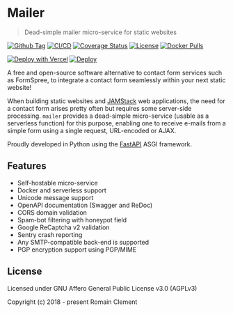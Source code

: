 # Mailer

> Dead-simple mailer micro-service for static websites

[![Github Tag](https://img.shields.io/github/tag/rclement/mailer.svg)](https://github.com/rclement/mailer/releases/latest)
[![CI/CD](https://github.com/rclement/mailer/actions/workflows/ci-cd.yml/badge.svg)](https://github.com/rclement/mailer/actions/workflows/ci-cd.yml)
[![Coverage Status](https://img.shields.io/codecov/c/github/rclement/mailer)](https://codecov.io/gh/rclement/mailer)
[![License](https://img.shields.io/github/license/rclement/mailer)](https://github.com/rmnclmnt/mailer/blob/master/LICENSE)
[![Docker Pulls](https://img.shields.io/docker/pulls/rmnclmnt/mailer.svg)](https://hub.docker.com/r/rmnclmnt/mailer)

[![Deploy with Vercel](https://vercel.com/button)](https://vercel.com/new/git/external?repository-url=https://github.com/rclement/mailer&env=SENDER_EMAIL,TO_EMAIL,TO_NAME,SMTP_HOST,SMTP_PORT,SMTP_TLS,SMTP_SSL,SMTP_USER,SMTP_PASSWORD&envDescription=Configuration&envLink=https://rclement.github.io/mailer/deployment/#configuration)
[![Deploy](https://www.herokucdn.com/deploy/button.svg)](https://heroku.com/deploy?template=https://github.com/rclement/mailer)

A free and open-source software alternative to contact form services such as FormSpree,
to integrate a contact form seamlessly within your next static website!

When building static websites and [JAMStack](https://jamstack.org/) web applications,
the need for a contact form arises pretty often but requires some server-side processing.
`mailer` provides a dead-simple micro-service (usable as a serverless function) for this purpose,
enabling one to receive e-mails from a simple form using a single request, URL-encoded or AJAX.

Proudly developed in Python using the [FastAPI](https://fastapi.tiangolo.com) ASGI framework.

## Features

- Self-hostable micro-service
- Docker and serverless support
- Unicode message support
- OpenAPI documentation (Swagger and ReDoc)
- CORS domain validation
- Spam-bot filtering with honeypot field
- Google ReCaptcha v2 validation
- Sentry crash reporting
- Any SMTP-compatible back-end is supported
- PGP encryption support using PGP/MIME

## License

Licensed under GNU Affero General Public License v3.0 (AGPLv3)

Copyright (c) 2018 - present  Romain Clement
